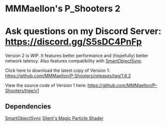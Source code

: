# MMMaellon's P_Shooters 2

# Ask questions on my Discord Server: <https://discord.gg/S5sDC4PnFp>

Version 2 is WIP. It features better performance and (hopefully) better network latency. Also features compatibility with [SmartObjectSync](https://github.com/MMMaellon/SmartObjectSync)

Click here to download the latest copy of Version 1: <https://github.com/MMMaellon/P-Shooters/releases/tag/1.6.2>

View the source code of Version 1 here: <https://github.com/MMMaellon/P-Shooters/tree/v1>

## Dependencies

[SmartObjectSync](https://github.com/MMMaellon/SmartObjectSync)
[Silent's Magic Particle Shader](https://gitlab.com/s-ilent/magic-particles.git)
